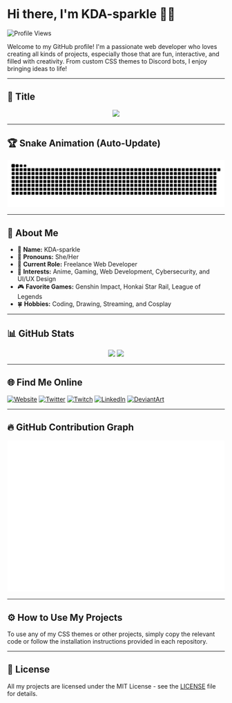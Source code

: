 # Hi there, I'm KDA-sparkle 👋✨

![Profile Views](https://komarev.com/ghpvc/?username=KDA-sparkle&color=ff69b4&style=plastic)

Welcome to my GitHub profile! I'm a passionate web developer who loves creating all kinds of projects, especially those that are fun, interactive, and filled with creativity. From custom CSS themes to Discord bots, I enjoy bringing ideas to life!

---

## 🎀 **Title**
<p align="center">
    <img src="https://readme-typing-svg.herokuapp.com?color=FF69B4&center=true&vCenter=true&multiline=true&height=50&lines=✨+Welcome+to+my+GitHub!+✨;💖+Full-Stack+Developer+💖;🎮+Gaming+%7C+Cybersecurity+%7C+UI%2FUX+💡" />
</p>

---

## 🏆 **Snake Animation (Auto-Update)**
![GitHub Snake](https://raw.githubusercontent.com/KDA-sparkle/KDA-sparkle/output/github-contribution-grid-snake.svg)

---

## 🚀 About Me
- 🎀 **Name:** KDA-sparkle
- 🌸 **Pronouns:** She/Her
- 💼 **Current Role:** Freelance Web Developer
- 💖 **Interests:** Anime, Gaming, Web Development, Cybersecurity, and UI/UX Design
- 🎮 **Favorite Games:** Genshin Impact, Honkai Star Rail, League of Legends
- 🍀 **Hobbies:** Coding, Drawing, Streaming, and Cosplay

---

## 📊 **GitHub Stats**
<p align="center">
    <img src="https://github-readme-stats.vercel.app/api?username=KDA-sparkle&show_icons=true&theme=tokyonight" height="165">
    <img src="https://streak-stats.demolab.com?user=KDA-sparkle&theme=tokyonight" height="165">
</p>

---

## 🌐 **Find Me Online**
[![Website](https://img.shields.io/badge/🌐%20Website-KDA--sparkle.dev-ff69b4?style=flat-square)](https://yourwebsite.com)
[![Twitter](https://img.shields.io/badge/Twitter-%40KDA__sparkle-1DA1F2?style=flat-square)](https://twitter.com/KDA_sparkle)
[![Twitch](https://img.shields.io/badge/Twitch-KDA__sparkle-6441a5?style=flat-square)](https://twitch.tv/kda_delta)
[![LinkedIn](https://img.shields.io/badge/LinkedIn-KDA--sparkle-0077b5?style=flat-square)](https://linkedin.com/in/KDA-sparkle)
[![DeviantArt](https://img.shields.io/badge/DeviantArt-KDA--sparkle-05CC47?style=flat-square)](https://deviantart.com/KDA-sparkle)

---

## 🔥 **GitHub Contribution Graph**
![Metrics](https://github.com/KDA-sparkle/KDA-sparkle/blob/main/github-metrics.svg)

---

## ⚙️ **How to Use My Projects**
To use any of my CSS themes or other projects, simply copy the relevant code or follow the installation instructions provided in each repository.

---

## 📄 **License**
All my projects are licensed under the MIT License - see the [LICENSE](https://github.com/KDA-sparkle/css.astolfo.fedi.agency/blob/main/LICENSE) file for details.
